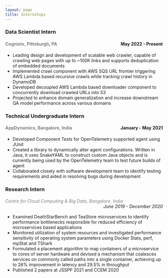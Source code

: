 ```yaml
---
layout: page
title: Internships
---
```


### Data Scientist Intern
#### <span style="color:grey;">Cognistx, Pittsburgh, PA</span> <span style="float:right;">May 2022 - Present</span>

- Leading design and development of scalable web crawler, capable of crawling web pages with up to ~100K links and supports deduplication of embedded documents
- Implemented crawl component with AWS SQS URL frontier triggering AWS Lambda based recursive crawls while tracking crawl history in DynamoDB
- Developed decoupled AWS Lambda based downloader component to concurrently download crawled URLs into S3
- Projected to enhance domain generalization and increase downstream QA model performance across various domains

### Technical Undergraduate Intern
#### <span style="color:grey;">AppDynamics, Bangalore, India</span> <span style="float:right;">January - May 2021</span>

- Developed Component Tests for OpenTelemetry supported agent using JUnit 
- Created a library to dynamically alter agent configurations. Written in Java, it uses SnakeYAML to construct
custom Java objects and is currently being used by the OpenTelemetry team to test future builds of agent 
- Collaborated closely with software development team to identify testing requirements and aided in resolving
bugs during development


### Research Intern
<h6><span style="color:grey;">Centre for Cloud Computing & Big Data, Bangalore, India</span><span style="float:right;">June 2019 - December 2020</span></h6>

- Examined DeathStarBench and TeaStore microservices to identify performance bottlenecks responsible for
reduced efficiency of microservices based applications 
- Monitored utilization of system resources and investigated performance sensitivity of operating system
parameters using Docker Stats, perf, mpStat and TShark 
- Formulated a placement algorithm to map containers of a microservice to cores of server hardware and devised
a mechanism that coalesces services on commonly called paths into a single container, achieving up to 26%
improvement in latency and 29.5% in throughput 
- Published 2 papers at JSSPP 2021 and CCEM 2020
